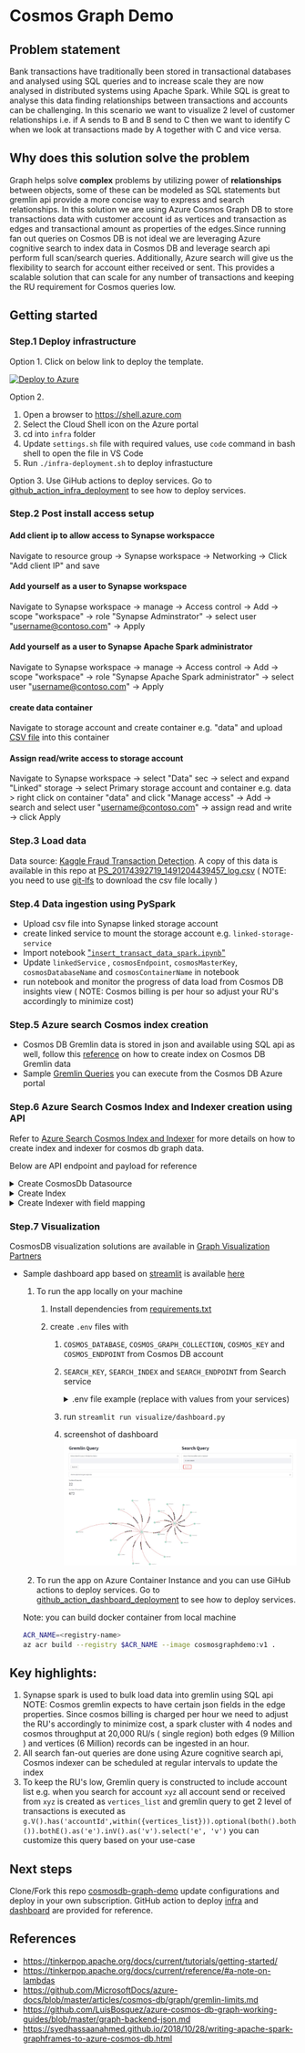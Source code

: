# Cosmos Graph Demo

## Problem statement

Bank transactions have traditionally been stored in transactional databases and analysed using SQL queries and to increase scale they are now analysed in distributed systems using Apache Spark. While SQL is great to analyse this data finding relationships between transactions and accounts can be challenging. In this scenario we want to visualize 2 level of customer relationships i.e. if A sends to B and B send to C then we want to identify C when we look at transactions made by A together with C and vice versa.

## Why does this solution solve the problem

Graph helps solve **complex** problems by utilizing power of **relationships** between objects, some of these can be modeled as SQL statements but gremlin api provide a more concise way to express and search relationships. In this solution we are using Azure Cosmos Graph DB to store transactions data with customer account id as vertices and transaction as edges and transactional amount as properties of the edges.Since running fan out queries on Cosmos DB is not ideal we are leveraging Azure cognitive search to index data in Cosmos DB and leverage search api perform full scan/search queries. Additionally, Azure search will give us the flexibility to search for account either received or sent. This provides a scalable solution that can scale for any number of transactions and keeping the RU requirement for Cosmos queries low.

## Getting started

### Step.1 Deploy infrastructure

Option 1. Click on below link to deploy the template.

[![Deploy to Azure](https://aka.ms/deploytoazurebutton)](https://portal.azure.com/#create/Microsoft.Template/uri/https%3A%2F%2Fraw.githubusercontent.com%2Flordlinus%2Fcosmosdb-graph-demo%2Fmain%2Finfra%2Fmain.json)

Option 2.

1.  Open a browser to https://shell.azure.com
2.  Select the Cloud Shell icon on the Azure portal
3.  cd into `infra` folder
4.  Update `settings.sh` file with required values, use `code` command in bash shell to open the file in VS Code
5.  Run `./infra-deployment.sh` to deploy infrastucture

Option 3. Use GiHub actions to deploy services. Go to [github_action_infra_deployment](github_action_infra_deployment.md) to see how to deploy services.

### Step.2 Post install access setup

#### Add client ip to allow access to Synapse workspacce

Navigate to resource group -> Synapse workspace -> Networking -> Click "Add client IP" and save

#### Add yourself as a user to Synapse workspace

Navigate to Synapse workspace -> manage -> Access control -> Add -> scope "workspace" -> role "Synapse Adminstrator" -> select user "username@contoso.com" -> Apply

#### Add yourself as a user to Synapse Apache Spark administrator

Navigate to Synapse workspace -> manage -> Access control -> Add -> scope "workspace" -> role "Synapse Apache Spark administrator" -> select user "username@contoso.com" -> Apply

#### create data container

Navigate to storage account and create container e.g. "data" and upload [CSV file](load_data/data/PS_20174392719_1491204439457_log.csv) into this container

#### Assign read/write access to storage account

Navigate to Synapse workspace -> select "Data" sec -> select and expand "Linked" storage -> select Primary storage account and container e.g. data > right click on container "data" and click "Manage access" -> Add -> search and select user "username@contoso.com" -> assign read and write -> click Apply

### Step.3 Load data

Data source: [Kaggle Fraud Transaction Detection](https://www.kaggle.com/llabhishekll/fraud-transaction-detection/data). A copy of this data is available in this repo at [PS_20174392719_1491204439457_log.csv](load_data/data/PS_20174392719_1491204439457_log.csv) ( NOTE: you need to use [git-lfs](https://git-lfs.github.com/) to download the csv file locally )

### Step.4 Data ingestion using PySpark

- Upload csv file into Synapse linked storage account
- create linked service to mount the storage account e.g. `linked-storage-service`
- Import notebook ["`insert_transact_data_spark.ipynb`"](load_data/insert_transact_data_spark.ipynb)
- Update `linkedService` , `cosmosEndpoint`, `cosmosMasterKey`, `cosmosDatabaseName` and `cosmosContainerName` in notebook
- run notebook and monitor the progress of data load from Cosmos DB insights view ( NOTE: Cosmos billing is per hour so adjust your RU's accordingly to minimize cost)

### Step.5 Azure search Cosmos index creation

- Cosmos DB Gremlin data is stored in json and available using SQL api as well, follow this [reference](https://docs.microsoft.com/en-us/azure/search/search-howto-index-cosmosdb) on how to create index on Cosmos DB Gremlin data
- Sample [Gremlin Queries](sample_queries.md) you can execute from the Cosmos DB Azure portal

### Step.6 Azure Search Cosmos Index and Indexer creation using API

Refer to [Azure Search Cosmos Index and Indexer](https://docs.microsoft.com/en-us/azure/search/search-howto-index-cosmosdb) for more details on how to create index and indexer for cosmos db graph data.

Below are API endpoint and payload for reference

<details>
<summary>Create CosmosDb Datasource</summary>

Endpoint: `{{baseUrl}}/datasources?api-version={{apiVersion}}`

```json
{
  "name": "transactions",
  "description": "Cosmos DB for transactions",
  "type": "cosmosdb",
  "subtype": "Gremlin",
  "credentials": {
    "connectionString": "AccountEndpoint=..........ApiKind=Gremlin;"
  },
  "container": {
    "name": "graph01",
    "query": "g.E()"
  }
}
```

</details>

<details>
<summary>Create Index</summary>

Endpoint: `{{baseUrl}}/indexes?api-version={{apiVersion}}`

```json
{
  "name": "cosmosdb-index",
  "fields": [
    {
      "name": "type",
      "type": "Edm.String",
      "facetable": false,
      "filterable": true,
      "key": false,
      "retrievable": true,
      "searchable": true,
      "sortable": false,
      "analyzer": "standard.lucene",
      "indexAnalyzer": null,
      "searchAnalyzer": null,
      "synonymMaps": [],
      "fields": []
    },
    {
      "name": "sink",
      "type": "Edm.String",
      "key": false,
      "facetable": false,
      "filterable": true,
      "retrievable": true,
      "searchable": true,
      "sortable": false,
      "analyzer": "standard.lucene",
      "synonymMaps": [],
      "fields": []
    },
    {
      "name": "sinkLabel",
      "type": "Edm.String",
      "key": false,
      "facetable": false,
      "filterable": false,
      "retrievable": true,
      "searchable": false,
      "sortable": false,
      "analyzer": null,
      "synonymMaps": [],
      "fields": []
    },
    {
      "name": "vertexId",
      "type": "Edm.String",
      "key": false,
      "facetable": false,
      "filterable": true,
      "retrievable": true,
      "searchable": true,
      "sortable": false,
      "analyzer": "standard.lucene",
      "synonymMaps": [],
      "fields": []
    },
    {
      "name": "vertexLabel",
      "type": "Edm.String",
      "key": false,
      "facetable": false,
      "filterable": false,
      "retrievable": true,
      "searchable": false,
      "sortable": false,
      "analyzer": null,
      "synonymMaps": [],
      "fields": []
    },
    {
      "name": "amount",
      "type": "Edm.Double",
      "facetable": false,
      "filterable": true,
      "retrievable": true,
      "sortable": true,
      "analyzer": null,
      "indexAnalyzer": null,
      "searchAnalyzer": null,
      "synonymMaps": [],
      "fields": []
    },
    {
      "name": "oldbalanceOrg",
      "type": "Edm.Double",
      "facetable": false,
      "filterable": true,
      "retrievable": true,
      "sortable": true,
      "analyzer": null,
      "indexAnalyzer": null,
      "searchAnalyzer": null,
      "synonymMaps": [],
      "fields": []
    },
    {
      "name": "oldbalanceDest",
      "type": "Edm.Double",
      "facetable": false,
      "filterable": true,
      "retrievable": true,
      "sortable": true,
      "analyzer": null,
      "indexAnalyzer": null,
      "searchAnalyzer": null,
      "synonymMaps": [],
      "fields": []
    },
    {
      "name": "newbalanceDest",
      "type": "Edm.Double",
      "facetable": false,
      "filterable": true,
      "retrievable": true,
      "sortable": true,
      "analyzer": null,
      "indexAnalyzer": null,
      "searchAnalyzer": null,
      "synonymMaps": [],
      "fields": []
    },
    {
      "name": "rid",
      "type": "Edm.String",
      "facetable": false,
      "filterable": false,
      "key": true,
      "retrievable": true,
      "searchable": false,
      "sortable": false,
      "analyzer": null,
      "indexAnalyzer": null,
      "searchAnalyzer": null,
      "synonymMaps": [],
      "fields": []
    }
  ]
}
```

</details>

<details>
<summary>Create Indexer with field mapping</summary>

Endpoint: `{{baseUrl}}/indexers?api-version={{apiVersion}}`

```json
{
  "name": "cosmosdb-indexer",
  "description": "",
  "dataSourceName": "transactions",
  "targetIndexName": "cosmosdb-index",
  "schedule": null,
  "parameters": {
    "maxFailedItems": 0,
    "maxFailedItemsPerBatch": 0,
    "base64EncodeKeys": false,
    "configuration": {}
  },
  "fieldMappings": [
    {
      "sourceFieldName": "_sink",
      "targetFieldName": "sink"
    },
    {
      "sourceFieldName": "_sinkLabel",
      "targetFieldName": "sinkLabel"
    },
    {
      "sourceFieldName": "_vertexId",
      "targetFieldName": "vertexId"
    },
    {
      "sourceFieldName": "_vertexLabel",
      "targetFieldName": "vertexLabel"
    }
  ],
  "outputFieldMappings": []
}
```

</details>

### Step.7 Visualization

CosmosDB visualization solutions are available in [Graph Visualization Partners](https://docs.microsoft.com/en-us/azure/cosmos-db/graph/graph-visualization-partners)

- Sample dashboard app based on [streamlit](https://github.com/streamlit/streamlit) is available [here](visualize/dashboard.py)

  1. To run the app locally on your machine

     1. Install dependencies from [requirements.txt](./requirements.txt)
     2. create `.env` files with

        1. `COSMOS_DATABASE`, `COSMOS_GRAPH_COLLECTION`, `COSMOS_KEY` and `COSMOS_ENDPOINT` from Cosmos DB account
        2. `SEARCH_KEY`, `SEARCH_INDEX` and `SEARCH_ENDPOINT` from Search service
           <details>
           <summary>.env file example (replace with values from your services)</summary>

           ```bash
           COSMOS_DATABASE=database01
           COSMOS_GRAPH_COLLECTION=graph01
           COSMOS_KEY=xxxxx
           COSMOS_ENDPOINT=xxxxx.gremlin.cosmos.azure.com:443/
           SEARCH_KEY=xxxx
           SEARCH_INDEX=cosmosdb-index
           SEARCH_ENDPOINT=https://xxxxx.search.windows.net
           ```

           </details>

        3. run `streamlit run visualize/dashboard.py`
        4. screenshot of dashboard ![dashboard](images/dashboard_01.jpg)

  2. To run the app on Azure Container Instance and you can use GiHub actions to deploy services. Go to [github_action_dashboard_deployment](github_action_dashboard_deployment.md) to see how to deploy services.

  Note: you can build docker container from local machine

  ```bash
  ACR_NAME=<registry-name>
  az acr build --registry $ACR_NAME --image cosmosgraphdemo:v1 .
  ```

## Key highlights:

1. Synapse spark is used to bulk load data into gremlin using SQL api NOTE: Cosmos gremlin expects to have certain json fields in the edge properties. Since cosmos billing is charged per hour we need to adjust the RU's accordingly to minimize cost, a spark cluster with 4 nodes and cosmos throughput at 20,000 RU/s ( single region) both edges (9 Million ) and vertices (6 Million) records can be ingested in an hour.
2. All search fan-out queries are done using Azure cognitive search api, Cosmos indexer can be scheduled at regular intervals to update the index
3. To keep the RU's low, Gremlin query is constructed to include account list e.g. when you search for account `xyz` all account send or received from `xyz` is created as `vertices_list` and gremlin query to get 2 level of transactions is executed as `g.V().has('accountId',within({vertices_list})).optional(both().both()).bothE().as('e').inV().as('v').select('e', 'v')` you can customize this query based on your use-case

## Next steps

Clone/Fork this repo [cosmosdb-graph-demo](https://github.com/lordlinus/cosmosdb-graph-demo) update configurations and deploy in your own subscription. GitHub action to deploy [infra](github_action_infra_deploy.md) and [dashboard](github_action_dashboard_deployment.md) are provided for reference.

## References

- <https://tinkerpop.apache.org/docs/current/tutorials/getting-started/>
- <https://tinkerpop.apache.org/docs/current/reference/#a-note-on-lambdas>
- <https://github.com/MicrosoftDocs/azure-docs/blob/master/articles/cosmos-db/graph/gremlin-limits.md>
- <https://github.com/LuisBosquez/azure-cosmos-db-graph-working-guides/blob/master/graph-backend-json.md>
- <https://syedhassaanahmed.github.io/2018/10/28/writing-apache-spark-graphframes-to-azure-cosmos-db.html>
